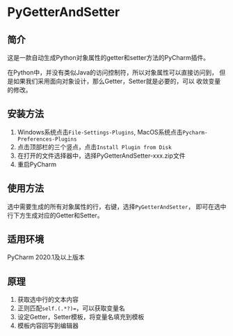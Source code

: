 # PyGetterAndSetter
## 简介
这是一款自动生成Python对象属性的getter和setter方法的PyCharm插件。  

在Python中，并没有类似Java的访问控制符，所以对象属性可以直接访问到，
但是如果我们采用面向对象设计，那么Getter，Setter就是必要的，可以
收敛变量的修改。

## 安装方法
1. Windows系统点击`File-Settings-Plugins`, MacOS系统点击`Pycharm-Preferences-Plugins`
2. 点击顶部栏的三个竖点，点击`Install Plugin from Disk`
3. 在打开的文件选择器中，选择PyGetterAndSetter-xxx.zip文件
4. 重启PyCharm

## 使用方法
选中需要生成的所有对象属性的行，右键，选择`PyGetterAndSetter`，
即可在选中行下方生成对应的Getter和Setter。

## 适用环境
PyCharm 2020.1及以上版本

## 原理
1. 获取选中行的文本内容
2. 正则匹配`self.(.*?)=`，可以获取变量名
3. 设定Getter，Setter模板，将变量名填充到模板
4. 模板内容回写到编辑器